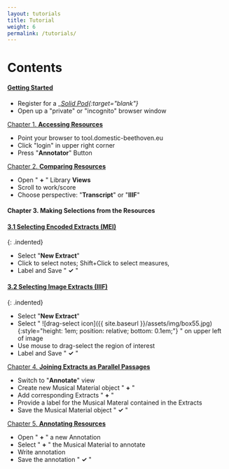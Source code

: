 ```yaml
---
layout: tutorials
title: Tutorial
weight: 6
permalink: /tutorials/
---
```


<!-- ### Annotator App Documentation -->

# Contents

#### <a href="{{ site.baseurl }}/chapters/chapter0/">__Getting Started__</a>
* Register for a __[Solid Pod](https://solidcommunity.net/){:target="_blank"}__
* Open up a "private" or "incognito" browser window

<a href="{{ site.baseurl }}/chapters/chapter1/">Chapter 1. __Accessing Resources__</a>
* Point your browser to tool.domestic-beethoven.eu
* Click "login" in upper right corner
* Press "__Annotator__" Button

<a href="{{ site.baseurl }}/chapters/chapter2/">Chapter 2. __Comparing Resources__</a>

* Open " __+__ " Library __Views__ 
* Scroll to work/score
* Choose perspective: "__Transcript__" or "__IIIF__"

#### Chapter 3. __Making Selections from the Resources__

#### <a href="{{ site.baseurl }}/chapters/chapter3-1/">3.1 __Selecting Encoded Extracts (MEI)__</a>
{: .indented}
* Select "__New Extract__"
* Click to select notes; Shift+Click to select measures‚
* Label and Save " __✓__ "

#### <a href="{{ site.baseurl }}/chapters/chapter3-2/">3.2 __Selecting Image Extracts (IIIF)__</a>
{: .indented}
* Select "__New Extract__"
* Select " ![drag-select icon]({{ site.baseurl }}/assets/img/box55.jpg){:style="height: 1em; position: relative; bottom: 0.1em;"} " on upper left of image
* Use mouse to drag-select the region of interest
* Label and Save " __✓__ "

<a href="{{ site.baseurl }}/chapters/chapter4/">Chapter 4. __Joining Extracts as Parallel Passages__</a>

* Switch to "__Annotate__" view
* Create new Musical Material object " __+__ "
* Add corresponding Extracts " __+__ "
* Provide a label for the Musical Materal contained in the Extracts
* Save the Musical Material object " __✓__ "

<a href="{{ site.baseurl }}/chapters/chapter5/">Chapter 5. __Annotating Resources__</a>

* Open " __+__ " a new Annotation 
* Select " __+__ " the Musical Material to annotate
* Write annotation
* Save the annotation " __✓__ "

<!-- 
<a href="{{ site.baseurl }}/chapters/chapter6/">Chapter 6. __Under the Hood__</a>
 -->